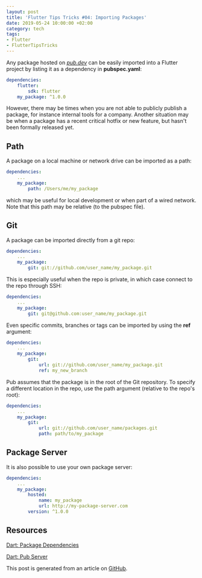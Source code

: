 ```yaml
---
layout: post
title: 'Flutter Tips Tricks #04: Importing Packages'
date: 2019-05-24 10:00:00 +02:00
category: tech
tags:
- Flutter
- FlutterTipsTricks
---
```



Any package hosted on [*pub.dev*](https://pub.dev/) can be easily imported into a Flutter project by listing it as a dependency in **pubspec.yaml**:

```yaml
dependencies:
    flutter:
        sdk: flutter
    my_package: ^1.0.0
```

However, there may be times when you are not able to publicly publish a package, for instance internal tools for a company. Another situation may be when a package has a recent critical hotfix or new feature, but hasn't been formally released yet.

## Path

A package on a local machine or network drive can be imported as a path:

```yaml
dependencies:
    ...
    my_package:
        path: /Users/me/my_package
```

which may be useful for local development or when part of a wired network. Note that this path may be relative (to the pubspec file).

## Git

A package can be imported directly from a git repo:

```yaml
dependencies:
    ...
    my_package:
        git: git://github.com/user_name/my_package.git
```

This is especially useful when the repo is private, in which case connect to the repo through SSH:

```yaml
dependencies:
    ...
    my_package:
        git: git@github.com:user_name/my_package.git
```

Even specific commits, branches or tags can be imported by using the **ref** argument:

```yaml
dependencies:
    ...
    my_package:
        git:
            url: git://github.com/user_name/my_package.git
            ref: my_new_branch
```

Pub assumes that the package is in the root of the Git repository. To specify a different location in the repo, use the path argument (relative to the repo's root):

```yaml
dependencies:
    ...
    my_package:
        git:
            url: git://github.com/user_name/packages.git
            path: path/to/my_package
```

## Package Server

It is also possible to use your own package server:

```yaml
dependencies:
    ...
    my_package:
        hosted:
            name: my_package
            url: http://my-package-server.com
        version: ^1.0.0
```

## Resources

[Dart: Package Dependencies](https://dart.dev/tools/pub/dependencies)

[Dart: Pub Server](https://github.com/dart-lang/pub_server)

This post is generated from an article on [GitHub](https://github.com/defuncart/flutter-tips-tricks/tree/master/04-ImportingPackages).
